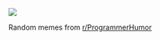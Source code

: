 ![](https://preview.redd.it/1l0l1xct5mnf1.png?width=640&crop=smart&auto=webp&s=6ae14105c49f2fe17c6ea4b121b5b164f0c24a55)

 Random memes from [r/ProgrammerHumor](https://www.reddit.com/r/ProgrammerHumor/)
